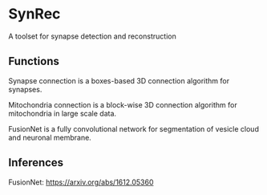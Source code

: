 # SynRec
A toolset for synapse detection and reconstruction
## Functions
Synapse connection is a boxes-based 3D connection algorithm for synapses.

Mitochondria connection is a block-wise 3D connection algorithm for mitochondria in large scale data.

FusionNet is a fully convolutional network for segmentation of vesicle cloud and neuronal membrane.
## Inferences

FusionNet: https://arxiv.org/abs/1612.05360
